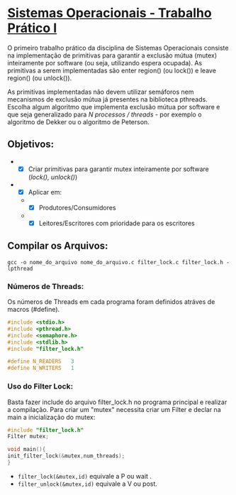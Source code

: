 #  [Sistemas Operacionais - Trabalho Prático I](https://github.com/YuriBittencourt/T1-SisOp/blob/master/enunciadoT1.pdf) #

O primeiro trabalho prático da disciplina de Sistemas Operacionais consiste na implementação de primitivas para garantir a exclusão mútua (mutex) inteiramente por software (ou seja, utilizando espera ocupada). As primitivas a serem implementadas são enter region() (ou lock()) e leave region() (ou unlock()).

As primitivas implementadas não devem utilizar semáforos nem mecanismos de exclusão mútua já presentes na biblioteca pthreads. Escolha algum algoritmo que implementa exclusão mútua por software e que seja generalizado para <i>N processos / threads</i> - por exemplo o algoritmo de Dekker ou o algoritmo de Peterson. 

## Objetivos: ##
* - [x] Criar primitivas para garantir mutex inteiramente por software (*lock(), unlock()*)
* - [x] Aplicar em:
  * - [x] Produtores/Consumidores
  * - [x] Leitores/Escritores com prioridade para os escritores
## Compilar os Arquivos: ##
```
gcc -o nome_do_arquivo nome_do_arquivo.c filter_lock.c filter_lock.h -lpthread
```
###  Números de Threads: ### 
Os números de Threads em cada programa foram definidos atráves de macros (\#define).
```c
#include <stdio.h>
#include <pthread.h>
#include <semaphore.h>
#include <stdlib.h>
#include "filter_lock.h"

#define N_READERS	3
#define N_WRITERS	1
```
### Uso do Filter Lock: ###
Basta fazer include do arquivo filter_lock.h no programa principal e realizar a compilação. Para criar um "mutex" necessita criar um Filter e declar na main a inicialização do mutex:
```c
#include "filter_lock.h"
Filter mutex;

void main(){
init_filter_lock(&mutex,num_threads);
}
```
* `filter_lock(&mutex,id)` equivale a P ou wait .
* `filter_unlock(&mutex,id)` equivale a V ou post.
